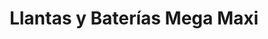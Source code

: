 ---
title: "Llantas y Baterías Mega Maxi"
url: /guayaquil/llantas-y-baterias-mega-maxi/
shop: Reifen
---